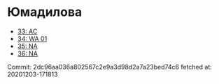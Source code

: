 # Юмадилова
- [33: AC](33.md)
- [34: WA 01](34.md)
- [35: NA](35.md)
- [36: NA](36.md)

Commit: 2dc96aa036a802567c2e9a3d98d2a7a23bed74c6
 fetched at: 20201203-171813
